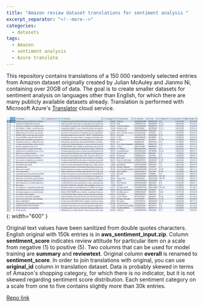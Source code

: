 ```yaml
---
title: "Amazon review dataset translations for sentiment analysis "
excerpt_separator: "<!--more-->"
categories:
  - datasets
tags:
  - Amazon
  - sentiment analysis
  - Azure translate
---
```



This repository contains translations of a 150 000 randomly selected entries from Amazon dataset originally created by Julian McAuley and Jianmo Ni, containing over 20GB of data.
The goal is to create smaller datasets for sentiment analysis on languages other than English, for which there are many publicly available datasets already.
Translation is performed with Microsoft Azure's [Translator](https://azure.microsoft.com/en-us/services/cognitive-services/translator/) cloud service.

![AWS Spanish Translation](https://raw.githubusercontent.com/matkosoric/amazon-sentiment-analysis-dataset-translations/master/aws_spanish.PNG?raw=true "Title"){: width="600" }

Original text values have been sanitized from double quotes characters.
English original with 150k entries is in **aws_sentiment_input.zip**.
Column **sentiment_score** indicates review attitude for particular item on a scale from negative (1) to positive (5).
Two columns that can be used for model training are **summary** and **reviewtext**.
Original column **overall** is renamed to **sentiment_score**.
In order to join translations with original, you can use **original_id** column in translation dataset.
Data is probably skewed in terms of Amazon's shopping category, for which there is no indicator, but it is not skewed regarding sentiment score distribution.
Each sentiment category on a scale from one to five contains slightly more than 30k entries.


[Repo link](https://github.com/matkosoric/amazon-sentiment-analysis-dataset-translations)




